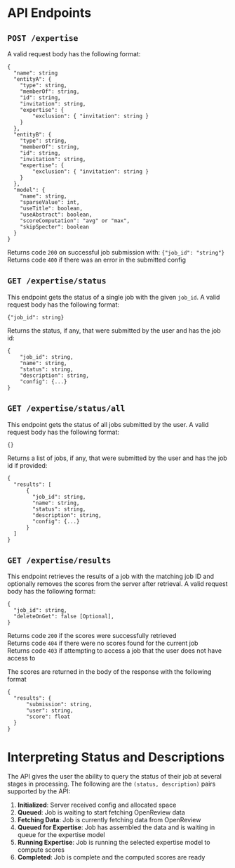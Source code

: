 # API Endpoints
## `POST /expertise`
A valid request body has the following format:
```
{
  "name": string
  "entityA": {
  	"type": string,
	"memberOf": string,
	"id": string,
	"invitation": string,
	"expertise": {
		"exclusion": { "invitation": string }
	}
  },
  "entityB": {
  	"type": string,
	"memberOf": string,
	"id": string,
	"invitation": string,
	"expertise": {
		"exclusion": { "invitation": string }
	}
  },
  "model": {
  	"name": string,
	"sparseValue": int,
	"useTitle": boolean,
	"useAbstract": boolean,
	"scoreComputation": "avg" or "max",
	"skipSpecter": boolean
  }
}
```

Returns code `200` on successful job submission with: `{"job_id": "string"}`\
Returns code `400` if there was an error in the submitted config

## `GET /expertise/status`
This endpoint gets the status of a single job with the given `job_id`. A valid request body has the following format:
```
{"job_id": string}
```

Returns the status, if any, that were submitted by the user and has the job id:
```
{
	"job_id": string,
	"name": string,
	"status": string,
	"description": string,
	"config": {...}
}
```

## `GET /expertise/status/all`
This endpoint gets the status of all jobs submitted by the user. A valid request body has the following format:
```
{}
```

Returns a list of jobs, if any, that were submitted by the user and has the job id if provided:
```
{
  "results": [
      {
        "job_id": string,
        "name": string,
        "status": string,
        "description": string,
        "config": {...}
      }
  ]
}
```

## `GET /expertise/results`
This endpoint retrieves the results of a job with the matching job ID and optionally removes the scores from the server after retrieval. A valid request body has the following format:
```
{
  "job_id": string,
  "deleteOnGet": false [Optional],
}
```

Returns code `200` if the scores were successfully retrieved\
Returns code `404` if there were no scores found for the current job \
Returns code `403` if attempting to access a job that the user does not have access to

The scores are returned in the body of the response with the following format
```
{
  "results": {
      "submission": string,
      "user": string,
      "score": float
  }
}
```
# Interpreting Status and Descriptions
The API gives the user the ability to query the status of their job at several stages in processing. The following are the `(status, description)` pairs supported by the API:
1. **Initialized**: Server received config and allocated space
2. **Queued**: Job is waiting to start fetching OpenReview data
3. **Fetching Data**: Job is currently fetching data from OpenReview
4. **Queued for Expertise**: Job has assembled the data and is waiting in queue for the expertise model
5. **Running Expertise**: Job is running the selected expertise model to compute scores
6. **Completed**: Job is complete and the computed scores are ready

